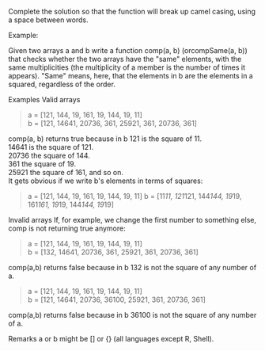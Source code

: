 Complete the solution so that the function will break up camel casing, using a space between words.

Example:

Given two arrays a and b write a function comp(a, b) (orcompSame(a, b)) that checks whether the two arrays have the "same" elements, with the same multiplicities (the multiplicity of a member is the number of times it appears). "Same" means, here, that the elements in b are the elements in a squared, regardless of the order.

Examples
Valid arrays  
>a = [121, 144, 19, 161, 19, 144, 19, 11]  
>b = [121, 14641, 20736, 361, 25921, 361, 20736, 361]

comp(a, b) returns true because in b 121 is the square of 11.  
14641 is the square of 121.  
20736 the square of 144.  
361 the square of 19.  
25921 the square of 161, and so on.   
It gets obvious if we write b's elements in terms of squares:

>a = [121, 144, 19, 161, 19, 144, 19, 11]
>b = [11*11, 121*121, 144*144, 19*19, 161*161, 19*19, 144*144, 19*19]  

Invalid arrays
If, for example, we change the first number to something else, comp is not returning true anymore:

>a = [121, 144, 19, 161, 19, 144, 19, 11]  
>b = [132, 14641, 20736, 361, 25921, 361, 20736, 361]  

comp(a,b) returns false because in b 132 is not the square of any number of a.

>a = [121, 144, 19, 161, 19, 144, 19, 11]  
>b = [121, 14641, 20736, 36100, 25921, 361, 20736, 361]

comp(a,b) returns false because in b 36100 is not the square of any number of a.

Remarks
a or b might be [] or {} (all languages except R, Shell).
